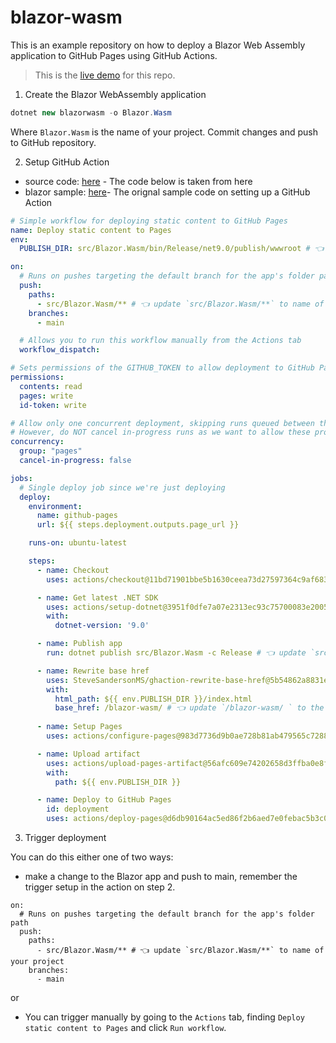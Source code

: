 # blazor-wasm

This is an example repository on how to deploy a Blazor Web Assembly application to GitHub Pages using GitHub Actions.

> This is the [live demo](https://reggieray.github.io/blazor-wasm/) for this repo.

1. Create the Blazor WebAssembly application

```csharp
dotnet new blazorwasm -o Blazor.Wasm 
```

Where `Blazor.Wasm` is the name of your project. Commit changes and push to GitHub repository.

2. Setup GitHub Action

- source code: [here](https://github.com/reggieray/blazor-wasm/blob/main/.github/workflows/static.yml) - The code below is taken from here
- blazor sample: [here](https://github.com/dotnet/blazor-samples/blob/main/.github/workflows/static.yml)- The orignal sample code on setting up a GitHub Action

```yaml
# Simple workflow for deploying static content to GitHub Pages
name: Deploy static content to Pages
env:
  PUBLISH_DIR: src/Blazor.Wasm/bin/Release/net9.0/publish/wwwroot # 👈 update `src/Blazor.Wasm` to name of your project

on:
  # Runs on pushes targeting the default branch for the app's folder path
  push:
    paths:
      - src/Blazor.Wasm/** # 👈 update `src/Blazor.Wasm/**` to name of your project
    branches:
      - main

  # Allows you to run this workflow manually from the Actions tab
  workflow_dispatch:

# Sets permissions of the GITHUB_TOKEN to allow deployment to GitHub Pages
permissions:
  contents: read
  pages: write
  id-token: write

# Allow only one concurrent deployment, skipping runs queued between the run in-progress and latest queued.
# However, do NOT cancel in-progress runs as we want to allow these production deployments to complete.
concurrency:
  group: "pages"
  cancel-in-progress: false

jobs:
  # Single deploy job since we're just deploying
  deploy:
    environment:
      name: github-pages
      url: ${{ steps.deployment.outputs.page_url }}

    runs-on: ubuntu-latest

    steps:
      - name: Checkout
        uses: actions/checkout@11bd71901bbe5b1630ceea73d27597364c9af683 # v4.2.2

      - name: Get latest .NET SDK
        uses: actions/setup-dotnet@3951f0dfe7a07e2313ec93c75700083e2005cbab # v4.3.0
        with:
          dotnet-version: '9.0'

      - name: Publish app
        run: dotnet publish src/Blazor.Wasm -c Release # 👈 update `src/Blazor.Wasm/**` to name of your project

      - name: Rewrite base href
        uses: SteveSandersonMS/ghaction-rewrite-base-href@5b54862a8831e012d4f1a8b2660894415fdde8ec # v1.1.0
        with:
          html_path: ${{ env.PUBLISH_DIR }}/index.html
          base_href: /blazor-wasm/ # 👈 update `/blazor-wasm/ ` to the GitHub page URL
        
      - name: Setup Pages
        uses: actions/configure-pages@983d7736d9b0ae728b81ab479565c72886d7745b # v5.0.0

      - name: Upload artifact
        uses: actions/upload-pages-artifact@56afc609e74202658d3ffba0e8f6dda462b719fa # v3.0.1
        with:
          path: ${{ env.PUBLISH_DIR }}

      - name: Deploy to GitHub Pages
        id: deployment
        uses: actions/deploy-pages@d6db90164ac5ed86f2b6aed7e0febac5b3c0c03e # v4.0.5
```

3. Trigger deployment

You can do this either one of two ways:

- make a change to the Blazor app and push to main, remember the trigger setup in the action on step 2.
```
on:
  # Runs on pushes targeting the default branch for the app's folder path
  push:
    paths:
      - src/Blazor.Wasm/** # 👈 update `src/Blazor.Wasm/**` to name of your project
    branches:
      - main
```
or
- You can trigger manually by going to the `Actions` tab, finding `Deploy static content to Pages` and click `Run workflow`.

